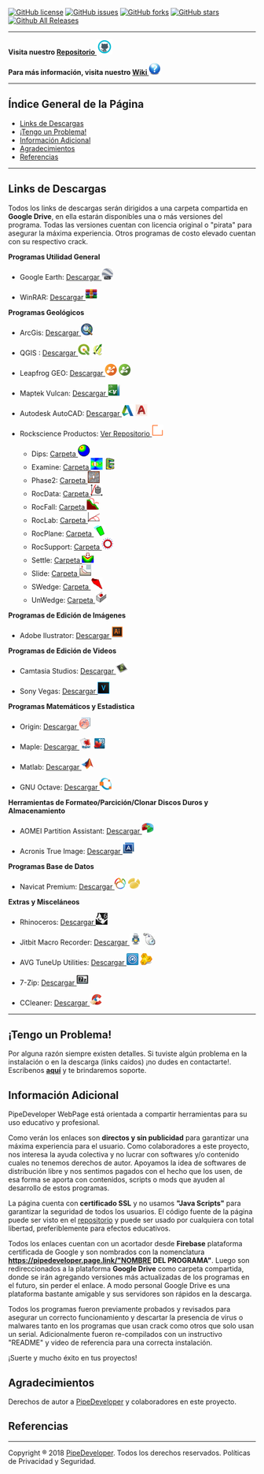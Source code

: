 [![GitHub license](https://img.shields.io/github/license/PipeDeveloper/PipeDeveloper.github.io.svg)](https://github.com/PipeDeveloper/PipeDeveloper.github.io/blob/master/LICENSE)
[![GitHub issues](https://img.shields.io/github/issues/PipeDeveloper/PipeDeveloper.github.io.svg)](https://github.com/PipeDeveloper/PipeDeveloper.github.io/issues)
[![GitHub forks](https://img.shields.io/github/forks/PipeDeveloper/PipeDeveloper.github.io.svg)](https://github.com/PipeDeveloper/PipeDeveloper.github.io/network)
[![GitHub stars](https://img.shields.io/github/stars/PipeDeveloper/PipeDeveloper.github.io.svg)](https://github.com/PipeDeveloper/PipeDeveloper.github.io/stargazers)
[![Github All Releases](https://img.shields.io/github/downloads/PipeDeveloper/PipeDeveloper.github.io/total.svg)](https://github.com/PipeDeveloper/PipeDeveloper.github.io/releases)

---

**Visita nuestro [Repositorio ![](https://github.com/PipeDeveloper/PipeDeveloper.github.io/blob/master/assets/css/github.png?raw=true)](https://github.com/PipeDeveloper/PipeDeveloper.github.io/)**

**Para más información, visita nuestro [Wiki ![](https://github.com/PipeDeveloper/PipeDeveloper.github.io/blob/master/assets/css/question.png?raw=true)](https://github.com/PipeDeveloper/PipeDeveloper.github.io/wiki)**

---
## Índice General de la Página

- [Links de Descargas](#links-de-descargas)
- [¡Tengo un Problema!](#tengo-un-problema)
- [Información Adicional](#información-adicional)
- [Agradecimientos](#agradecimientos)
- [Referencias](#referencias)

---
## Links de Descargas

Todos los links de descargas serán dirigidos a una carpeta compartida en **Google Drive**, en ella estarán disponibles una o más versiones del programa. Todas las versiones cuentan con licencia original o "pirata" para asegurar la máxima experiencia. Otros programas de costo elevado cuentan con su respectivo crack.

**Programas Utilidad General**

   - Google Earth: [Descargar ![](https://github.com/PipeDeveloper/PipeDeveloper.github.io/blob/master/icon/google_earth_pro_24x24.png?raw=true)](https://pipedeveloper.page.link/GoogleEarth)

   - WinRAR: [Descargar ![](https://github.com/PipeDeveloper/PipeDeveloper.github.io/blob/master/icon/winrar_icon_24x24.png?raw=true)](https://pipedeveloper.page.link/WinRAR)

**Programas Geológicos**

   - ArcGis: [Descargar ![](https://github.com/PipeDeveloper/PipeDeveloper.github.io/blob/master/icon/ArcMap24.png?raw=true)](https://pipedeveloper.page.link/ArcGis)
   
   - QGIS : [Descargar ![](https://github.com/PipeDeveloper/PipeDeveloper.github.io/blob/master/icon/QGIS-24x24.png?raw=true)](https://pipedeveloper.page.link/QGIS)
[ ![](https://github.com/PipeDeveloper/PipeDeveloper.github.io/blob/master/icon/lQGIS2_24x24.png?raw=true)](https://pipedeveloper.page.link/QGIS)

   - Leapfrog GEO: [Descargar ![](https://github.com/PipeDeveloper/PipeDeveloper.github.io/blob/master/icon/Leapfrog_GEO%203.0.0.png_24x24.png?raw=true)](https://pipedeveloper.page.link/LeapfrogGEO)
   [ ![](https://github.com/PipeDeveloper/PipeDeveloper.github.io/blob/master/icon/Leapfrog_GEO%204.0.0_24x24.png?raw=true)](https://pipedeveloper.page.link/LeapfrogGEO)

   - Maptek Vulcan: [Descargar ![](https://github.com/PipeDeveloper/PipeDeveloper.github.io/blob/master/icon/maptek_vulcan_24x24.png?raw=true)](https://pipedeveloper.page.link/MaptekVulcan)
   
   - Autodesk AutoCAD: [Descargar ![](https://github.com/PipeDeveloper/PipeDeveloper.github.io/blob/master/icon/autodesk2.png_24x24.png?raw=true)](https://pipedeveloper.page.link/AutoCAD)
[ ![](https://github.com/PipeDeveloper/PipeDeveloper.github.io/blob/master/icon/autocad-badge_24x24.png?raw=true)](https://pipedeveloper.page.link/AutoCAD)

   - Rockscience Productos: [Ver Repositorio ![](https://github.com/PipeDeveloper/PipeDeveloper.github.io/blob/master/icon/rocksciense_icons/Rockscience_24x24.png?raw=true)](https://pipedeveloper.page.link/Rockscience)
      - Dips: [Carpeta ![](https://github.com/PipeDeveloper/PipeDeveloper.github.io/blob/master/icon/rocksciense_icons/dips_24x24.png)](https://pipedeveloper.page.link/Dips)
      - Examine: [Carpeta ![](https://github.com/PipeDeveloper/PipeDeveloper.github.io/blob/master/icon/rocksciense_icons/Examine2D_24x24.png)](https://pipedeveloper.page.link/Examine)
[ ![](https://github.com/PipeDeveloper/PipeDeveloper.github.io/blob/master/icon/rocksciense_icons/Examine3D_24x24.png)](https://pipedeveloper.page.link/Examine)
      - Phase2: [Carpeta ![](https://github.com/PipeDeveloper/PipeDeveloper.github.io/blob/master/icon/rocksciense_icons/Phase2_24x24.png)](https://pipedeveloper.page.link/Phase2)
      - RocData: [Carpeta ![](https://github.com/PipeDeveloper/PipeDeveloper.github.io/blob/master/icon/rocksciense_icons/RocData_24x24.png)](https://pipedeveloper.page.link/RocData)
      - RocFall: [Carpeta ![](https://github.com/PipeDeveloper/PipeDeveloper.github.io/blob/master/icon/rocksciense_icons/RocFall_24x24.png)](https://pipedeveloper.page.link/RockFall)
      - RocLab: [Carpeta ![](https://github.com/PipeDeveloper/PipeDeveloper.github.io/blob/master/icon/rocksciense_icons/RocLab_24x24.png)](https://pipedeveloper.page.link/RocLab)
      - RocPlane: [Carpeta ![](https://github.com/PipeDeveloper/PipeDeveloper.github.io/blob/master/icon/rocksciense_icons/RocPlane_24x24.png)](https://pipedeveloper.page.link/RocPlane)
      - RocSupport: [Carpeta ![](https://github.com/PipeDeveloper/PipeDeveloper.github.io/blob/master/icon/rocksciense_icons/RocSupport_24x24.png)](https://pipedeveloper.page.link/RocSupport)
      - Settle: [Carpeta ![](https://github.com/PipeDeveloper/PipeDeveloper.github.io/blob/master/icon/rocksciense_icons/Settle3D_24x24.png)](https://pipedeveloper.page.link/Settle)
      - Slide: [Carpeta ![](https://github.com/PipeDeveloper/PipeDeveloper.github.io/blob/master/icon/rocksciense_icons/Slide_24x24.png)](https://pipedeveloper.page.link/Slide)
      - SWedge: [Carpeta ![](https://github.com/PipeDeveloper/PipeDeveloper.github.io/blob/master/icon/rocksciense_icons/SWedge_24x24.png)](https://pipedeveloper.page.link/SWedge)
      - UnWedge: [Carpeta ![](https://github.com/PipeDeveloper/PipeDeveloper.github.io/blob/master/icon/rocksciense_icons/UnWedge_24x24.png)](https://pipedeveloper.page.link/UnWedge)
      
**Programas de Edición de Imágenes**

   - Adobe Ilustrator: [Descargar ![](https://github.com/PipeDeveloper/PipeDeveloper.github.io/blob/master/icon/Adobe_ilustrator_24x24.png?raw=true)](https://pipedeveloper.page.link/AdobeIlustrator)

**Programas de Edición de Videos**

   - Camtasia Studios: [Descargar ![](https://github.com/PipeDeveloper/PipeDeveloper.github.io/blob/master/icon/Camtasia_Studio_24x24.png?raw=true)](https://pipedeveloper.page.link/CamtasiaStudios)

   - Sony Vegas: [Descargar ![](https://github.com/PipeDeveloper/PipeDeveloper.github.io/blob/master/icon/Sony_vegas_24x24.png?raw=true)](https://pipedeveloper.page.link/SonyVegas)

**Programas Matemáticos y Estadistica**

   - Origin: [Descargar ![](https://github.com/PipeDeveloper/PipeDeveloper.github.io/blob/master/icon/origin_24x24.png?raw=true)](https://pipedeveloper.page.link/Origin)
   
   - Maple: [Descargar ![](https://github.com/PipeDeveloper/PipeDeveloper.github.io/blob/master/icon/Maple_24x24.png?raw=true)](https://pipedeveloper.page.link/Maple)
[ ![](https://github.com/PipeDeveloper/PipeDeveloper.github.io/blob/master/icon/maple18_24x24.png?raw=true)](https://pipedeveloper.page.link/Maple)

   - Matlab: [Descargar ![](https://github.com/PipeDeveloper/PipeDeveloper.github.io/blob/master/icon/MATLAB.png_24x24.png?raw=true)](https://pipedeveloper.page.link/Mathlab)
   
   - GNU Octave: [Descargar ![](https://github.com/PipeDeveloper/PipeDeveloper.github.io/blob/master/icon/Octave.png_24x24.png?raw=true)](https://pipedeveloper.page.link/Octave)

**Herramientas de Formateo/Parcición/Clonar Discos Duros y Almacenamiento**

   - AOMEI Partition Assistant: [Descargar ![](https://github.com/PipeDeveloper/PipeDeveloper.github.io/blob/master/icon/AOMEI_Partition_Assistant_24x24.png?raw=true)](https://pipedeveloper.page.link/AOMEI)
   
   - Acronis True Image: [Descargar ![](https://github.com/PipeDeveloper/PipeDeveloper.github.io/blob/master/icon/Acronis-True-Image-24x24.png?raw=true)](https://pipedeveloper.page.link/Acronis)

**Programas Base de Datos**

   - Navicat Premium: [Descargar ![](https://github.com/PipeDeveloper/PipeDeveloper.github.io/blob/master/icon/navicat_premium_24x24.png?raw=true)](https://pipedeveloper.page.link/Navicat)
[ ![](https://github.com/PipeDeveloper/PipeDeveloper.github.io/blob/master/icon/navicat_premium2_24x24.png?raw=true)](https://pipedeveloper.page.link/Navicat)

**Extras y Misceláneos**

   - Rhinoceros: [Descargar ![](https://github.com/PipeDeveloper/PipeDeveloper.github.io/blob/master/icon/rhino_24x24.png?raw=true)](https://pipedeveloper.page.link/Rhino)

   - Jitbit Macro Recorder: [Descargar ![](https://github.com/PipeDeveloper/PipeDeveloper.github.io/blob/master/icon/Jitbit_Macro_Recorder_24x24.png?raw=true)](https://pipedeveloper.page.link/JitbitMacroRecorder)
[ ![](https://github.com/PipeDeveloper/PipeDeveloper.github.io/blob/master/icon/Jitbit_Macro_Recorder2_24x24.png?raw=true)](https://pipedeveloper.page.link/JitbitMacroRecorder)
   
   - AVG TuneUp Utilities: [Descargar ![](https://github.com/PipeDeveloper/PipeDeveloper.github.io/blob/master/icon/AVG_Tuneup_24x24.png?raw=true)](https://pipedeveloper.page.link/TuneUP)
[ ![](https://github.com/PipeDeveloper/PipeDeveloper.github.io/blob/master/icon/TuneUp_Utilities_24x24.png?raw=true)](https://pipedeveloper.page.link/TuneUP)

   - 7-Zip: [Descargar ![](https://github.com/PipeDeveloper/PipeDeveloper.github.io/blob/master/icon/7z_24x24.png?raw=true)](https://pipedeveloper.page.link/7z)
   
   - CCleaner: [Descargar ![](https://github.com/PipeDeveloper/PipeDeveloper.github.io/blob/master/icon/ccleaner_24x24.png?raw=true)](https://pipedeveloper.page.link/CCleaner)


---
## ¡Tengo un Problema!

Por alguna razón siempre existen detalles. Si tuviste algún problema en la instalación o en la descarga (links caidos) ¡no dudes en contactarte!. Escribenos **[aquí](https://github.com/PipeDeveloper/PipeDeveloper.github.io/issues)** y te brindaremos soporte.

## Información Adicional

PipeDeveloper WebPage está orientada a compartir herramientas para su uso educativo y profesional.

Como verán los enlaces son **directos y sin publicidad** para garantizar una máxima experiencia para el usuario. Como colaboradores a este proyecto, nos interesa la ayuda colectiva y no lucrar con softwares y/o contenido cuales no tenemos derechos de autor. Apoyamos la idea de softwares de distribución libre y nos sentimos pagados con el hecho que los usen, de esa forma se aporta con contenidos, scripts o mods que ayuden al desarrollo de estos programas.

La página cuenta con **certificado SSL** y no usamos **"Java Scripts"** para garantizar la seguridad de todos los usuarios. El código fuente de la página puede ser visto en el [repositorio](https://github.com/PipeDeveloper/PipeDeveloper.github.io/) y puede ser usado por cualquiera con total libertad, preferiblemente para efectos educativos.

Todos los enlaces cuentan con un acortador desde **Firebase** plataforma certificada de Google y son nombrados con la nomenclatura 
**https://pipedeveloper.page.link/"NOMBRE DEL PROGRAMA"**. Luego son redireccionados a la plataforma **Google Drive** como carpeta compartida, donde se irán agregando versiones más actualizadas de los programas en el futuro, sin perder el enlace. A modo personal Google Drive es una plataforma bastante amigable y sus servidores son rápidos en la descarga.

Todos los programas fueron previamente probados y revisados para asegurar un correcto funcionamiento y descartar la presencia de virus o malwares tanto en los programas que usan crack como otros que solo usan un serial. Adicionalmente fueron re-compilados con un instructivo "README" y video de referencia para una correcta instalación.

¡Suerte y mucho éxito en tus proyectos!

## Agradecimientos

Derechos de autor a [PipeDeveloper](https://github.com/PipeDeveloper) y colaboradores en este proyecto.

## Referencias

---
Copyright ® 2018 [PipeDeveloper](https://github.com/PipeDeveloper). Todos los derechos reservados. Políticas de Privacidad y Seguridad.
